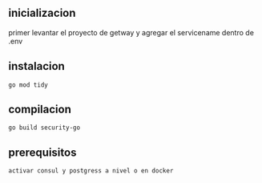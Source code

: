 ## inicializacion 

primer levantar el proyecto de getway y agregar
el servicename dentro de .env 

## instalacion 

```
go mod tidy
```

## compilacion

```
go build security-go
```

## prerequisitos
```
activar consul y postgress a nivel o en docker
```